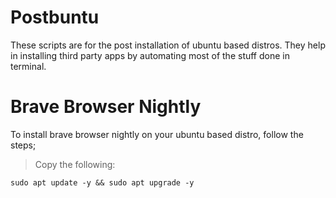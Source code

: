 # Postbuntu

These scripts are for the post installation of ubuntu based distros. They help in installing third party apps by automating most of the stuff done in terminal.



# Brave Browser Nightly

To install brave browser nightly on your ubuntu based distro, follow the steps;
>Copy the following: 

```
sudo apt update -y && sudo apt upgrade -y 
```




